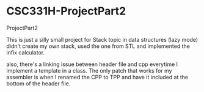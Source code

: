 # CSC331H-ProjectPart2

ProjectPart2

This is just a silly small project for Stack topic in data structures
(lazy mode) didn't create my own stack, used the one from STL and implemented the infix calculator.




also, there's a linking issue between header file and cpp everytime I implement a template in a class.
The only patch that works for my assembler is when I renamed the CPP to TPP and have it included at the bottom of the header file.
